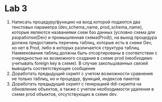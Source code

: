 # Lab 3
1. Написать процедуру/функцию на вход которой подаются два текстовых параметра (dev_schema_name, prod_schema_name), которые являются названиями схем баз данных (условно схема для разработки(Dev) и промышленная схема(Prod)), на выход процедура должна предоставить перечень таблиц, которые есть в схеме Dev, но нет в Prod, либо в которых различается структура таблиц. Наименования таблиц должны быть отсортированы в соответствии с очередностью их возможного создания в схеме prod (необходимо учитывать foreign key в схеме). В случае закольцованных связей выводить соответствующее сообщение
2. Доработать предыдущий скрипт с учетом возможности сравнения не только таблиц, но и процедур, функций, индексов пакетов
3. Доработать предыдущий скрипт с генерацией ddl-скрипта на обновление объектов, а также с учетом необходимости удаления в схеме prod объектов, отсутствующих в схеме dev.